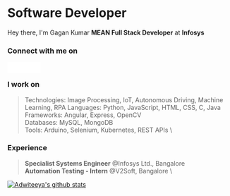 # Software Developer
Hey there, I'm Gagan Kumar
**MEAN Full Stack Developer** at **Infosys**

### Connect with me on
[<img align="left" alt="Email" width="25px" src="https://github.com/sgagankumar/sgagankumar/blob/main/icon-email.png" />][Mail]
[<img align="left" alt="LinkedIn" width="25px" src="https://github.com/sgagankumar/sgagankumar/blob/main/icon-linkedin.png" />][Linkedin]
[<img align="left" alt="Instagram" width="25px" src="https://github.com/sgagankumar/sgagankumar/blob/main/icon-instagram.png" />][Instagram]
<br>

### I work on
> Technologies: Image Processing, IoT, Autonomous Driving, Machine Learning, RPA
> Languages: Python, JavaScript, HTML, CSS, C, Java\
> Frameworks: Angular, Express, OpenCV \
> Databases: MySQL, MongoDB \
> Tools: Arduino, Selenium, Kubernetes, REST APIs \

### Experience
> **Specialist Systems Engineer** @Infosys Ltd., Bangalore \
> **Automation Testing - Intern** @V2Soft, Bangalore \

[![Adwiteeya's github stats](https://github-readme-stats.vercel.app/api?username=adwiteeya3&hide=prs,issues,contribs&show_icons=true&theme=dracula)](https://github.com/anuraghazra/github-readme-stats)

[Mail]: mailto://sgagankumar@gmail.com
[Instagram]: https://instagram.com/sgagankumar/
[LinkedIn]: https://www.linkedin.com/in/sgagankumar/
